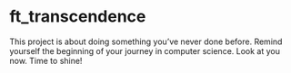 # ft_transcendence
This project is about doing something you’ve never done before. Remind yourself the beginning of your journey in computer science. Look at you now. Time to shine!
